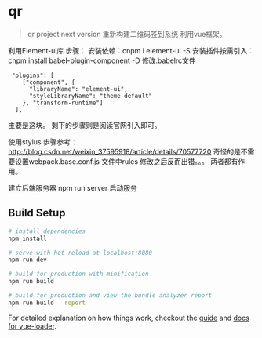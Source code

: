 # qr

> qr project next version
重新构建二维码签到系统
利用vue框架。


利用Element-ui库
步骤：
安装依赖：cnpm i element-ui -S 
安装插件按需引入：
cnpm install babel-plugin-component -D
修改.babelrc文件
```
 "plugins": [
    ["component", {
      "libraryName": "element-ui",
      "styleLibraryName": "theme-default"
    }, "transform-runtime"]
  ],
```
主要是这块。
剩下的步骤则是阅读官网引入即可。


使用stylus
步骤参考：http://blog.csdn.net/weixin_37595918/article/details/70577720
奇怪的是不需要设置webpack.base.conf.js 文件中rules
修改之后反而出错。。。
两者都有作用。


建立后端服务器
npm run server
启动服务

## Build Setup

``` bash
# install dependencies
npm install

# serve with hot reload at localhost:8080
npm run dev

# build for production with minification
npm run build

# build for production and view the bundle analyzer report
npm run build --report
```

For detailed explanation on how things work, checkout the [guide](http://vuejs-templates.github.io/webpack/) and [docs for vue-loader](http://vuejs.github.io/vue-loader).
